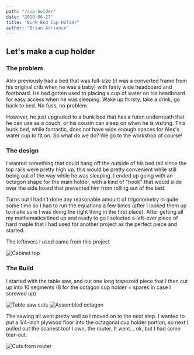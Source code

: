 ```yaml
---
path: "/cup-holder"
date: "2020-06-27"
title: "Bunk Bed Cup Holder"
author: "Brian Adriance"
---
```


## Let's make a cup holder

### The problem
Alex previously had a bed that was full-size (it was a converted frame from his original crib when he was a baby) with fairly wide headboard and footboard.
He had gotten used to placing a cup of water on his headboard for easy access when he was sleeping. Wake up thirsty, take a drink, go back to bed. No fuss,
no problem.

However, he just upgraded to a bunk bed that has a futon underneath that he can use as a couch, or his cousin can sleep on when he is visiting. This bunk 
bed, while fantastic, does not have wide enough spaces for Alex's water cup to fit on. So what do we do? We go to the workshop of course!

### The design

I wanted something that could hang off the outside of his bed rail since the top rails were pretty high up, this would be pretty convenient while still being
out of the way while he was sleeping. I ended up going with an octagon shape for the main holder, with a kind of "hook" that would slide over the side board
that prevented him from rolling out of the bed.

Turns out I hadn't done any reasonable amount of trigonometry in quite some time so I had to run the equations a few times (after I looked them up to make sure
I was doing the right thing in the first place). After getting all my mathematics lined up and ready to go I selected a left-over piece of hard maple that I 
had used for another project as the perfect piece and started.

The leftovers I used came from this project

![Cabinet top](https://res.cloudinary.com/dgqmwqi0v/image/upload/q_auto,f_auto,w_800/blog-posts/cup-holder/IMG-6432_eyypyx)

### The Build
I started with the table saw, and cut one long trapezoid piece that I then cut up into 10 segments (8 for the octagon cup holder + spares in case I screwed up)

![Table saw cuts](https://res.cloudinary.com/dgqmwqi0v/image/upload/q_auto,f_auto,w_400/blog-posts/cup-holder/IMG_6648_h4ypco)
![Assembled octagon](https://res.cloudinary.com/dgqmwqi0v/image/upload/q_auto,f_auto,h_400/blog-posts/cup-holder/IMG_6651_uakdkv)

The sawing all went pretty well so I moved on to the next step. I wanted to put a 1/4-inch plywood floor into the octagonal cup holder portion, so next I pulled
out the scariest tool I own, the router. It went... ok, but I had some tear-out.

![Cuts from router](https://res.cloudinary.com/dgqmwqi0v/image/upload/q_auto,f_auto,h_800/blog-posts/cup-holder/IMG_6674_p2jnie)

